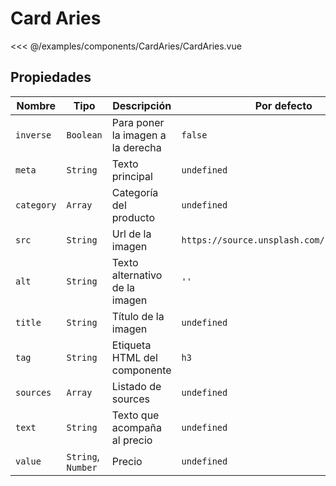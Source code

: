 # Card Aries

<Preview>
  <template slot="demo">
    <components-CardAries-CardAries />
  </template>

  <<< @/examples/components/CardAries/CardAries.vue
</Preview>

## Propiedades

| Nombre     | Tipo                                   | Descripción                                                                                                                                             | Por defecto |
|------------|----------------------------------------|---------------------------------------------------------------------------------------------------------------------------------------------------------|--------------------------------------------|
| `inverse`  | `Boolean`                              | Para poner la imagen a la derecha                                                                                                                       | `false`                                    |
| `meta`     | `String`                               | Texto principal                                                                                                                                         | `undefined`                                |
| `category` | `Array`                                | Categoría del producto                                                                                                                                  | `undefined`                                |
| `src`      | `String`                               | Url de la imagen                                                                                                                                        | `https://source.unsplash.com/random/80x80` |
| `alt`      | `String`                               | Texto alternativo de la imagen                                                                                                                          | `''`                                       |
| `title`    | `String`                               | Título de la imagen                                                                                                                                     | `undefined`                                |
| `tag`      | `String`                               | Etiqueta HTML del componente                                                                                                                            | `h3`                                       |
| `sources`  | `Array`                                | Listado de sources                                                                                                                                      | `undefined`                                |
| `text`     | `String`                               | Texto que acompaña al precio                                                                                                                            | `undefined`                                |
| `value`    | `String`, `Number`                     | Precio                                                                                                                                                  | `undefined`                                |                                                                                                                         | `false`     |
